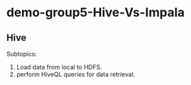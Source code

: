 # demo-group5-Hive-Vs-Impala

## Hive
Subtopics:
1. Load data from local to HDFS.
1. perform HiveQL queries for data retrieval.
